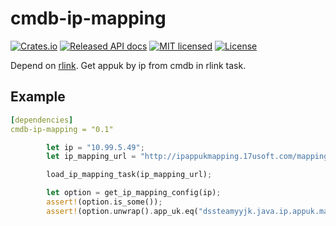# cmdb-ip-mapping

[![Crates.io](https://img.shields.io/crates/v/rlink?color=blue)](https://crates.io/crates/cmdb-ip-mapping)
[![Released API docs](https://docs.rs/rlink/badge.svg)](https://docs.rs/cmdb-ip-mapping)
[![MIT licensed](https://img.shields.io/badge/license-MIT-blue.svg)](./LICENSE-MIT)
[![License](https://img.shields.io/badge/License-Apache%202.0-blue.svg)](./LICENSE-APACHE)

Depend on [rlink](https://github.com/rlink-rs/rlink-rs). 
Get appuk by ip from cmdb in rlink task.

## Example

```yaml
[dependencies]
cmdb-ip-mapping = "0.1"
```

``` rust
        let ip = "10.99.5.49";
        let ip_mapping_url = "http://ipappukmapping.17usoft.com/mapping/all";

        load_ip_mapping_task(ip_mapping_url);

        let option = get_ip_mapping_config(ip);
        assert!(option.is_some());
        assert!(option.unwrap().app_uk.eq("dssteamyyjk.java.ip.appuk.mapping"))
```
